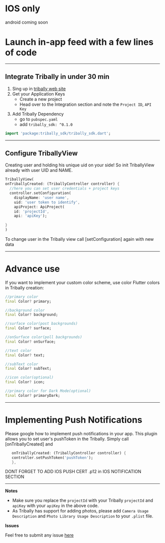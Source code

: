 # IOS only
android coming soon

# **Launch in-app feed with a few lines of code**

---

## **Integrate Tribally in under 30 min**

1. Sing up in [tribally web site](https://admin.tribally.app/signup)
2. Get your Application Keys
    - Create a new project
    - Head over to the Integration section and note the `Project ID`, `API Key`
3. Add Tribally Dependency
    - go to `pubspec.yaml`
    - add `tribally_sdk: ^0.1.0`

```dart
import 'package:tribally_sdk/tribally_sdk.dart';
```
---

## Configure TriballyView

Creating user and holding his unique uid on your side! So init TriballyView already with user UID and NAME.

```dart
TriballyView(
onTriballyCreated: (TriballyController controller) {
  //here you can set user credentials + project keys
  controller.setConfiguration(
    displayName: 'user name',
    uid: 'user token to identify',
    apiProject: ApiProject(
    id: 'projectId',
    api: 'apiKey');
    
}
)
```
To change user in the Tribally view call [setConfiguration] again with new data

---

# Advance use

If you want to implement your custom color scheme, use color Flutter colors in Tribally creation:

```dart
//primary color
final Color? primary;

//background color
final Color? background;

//surface color(post backgrounds)
final Color? surface;

//onSurface color(poll backgrounds)
final Color? onSurface;

//text color
final Color? text;

//subText color
final Color? subText;

//icon color(optional)
final Color? icon;

//primary color for Dark Mode(optional)
final Color? primaryDark;
```

---

# Implementing Push Notifications

Please google how to implement push notifications in your app. This plugin allows you to set user's pushToken in the Tribally.
Simply call [onTriballyCreated] and

```dart
   onTriballyCreated: (TriballyController controller) {
   controller.setPushToken('pushToken');
   },
```
DONT FORGET TO ADD IOS PUSH CERT .p12 in IOS NOTIFICATION SECTION

---

**Notes**

- Make sure you replace the `projectId` with your Tribally `projectId` and `apiKey` with your `apiKey` in the above code.
- As Tribally has support for adding photos, please add `Camera Usage Description` and `Photo Library Usage Description` to your `.plist` file.

**Issues**

Feel free to submit any issue [here](https://github.com/HorumDev/tribally_sdk/issues)